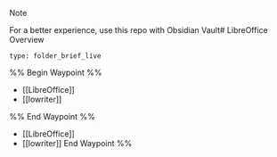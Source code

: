 >[!Note]
> For a better experience, use this repo with Obsidian Vault# LibreOffice Overview
 
```ccard
type: folder_brief_live
```
 

%% Begin Waypoint %%
- [[LibreOffice]]
- [[lowriter]]

%% End Waypoint %%
- [[LibreOffice]]
- [[lowriter]] End Waypoint %%